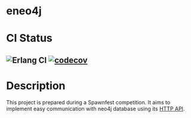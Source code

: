 eneo4j
=====

# CI Status

![Erlang CI](https://github.com/spawnfest/eneo4j/workflows/Erlang%20CI/badge.svg)
[![codecov](https://codecov.io/gh/spawnfest/eneo4j/branch/master/graph/badge.svg)](https://codecov.io/gh/spawnfest/eneo4j)
---

# Description

This project is prepared during a Spawnfest competition.
It aims to implement easy communication with neo4j database using its [HTTP API](https://neo4j.com/docs/http-api/current/introduction/).

